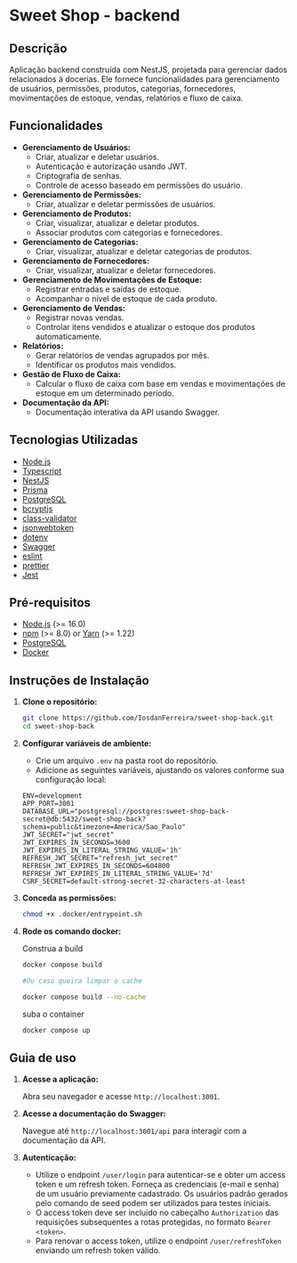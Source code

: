 # Sweet Shop - backend

## Descrição

Aplicação backend construída com NestJS, projetada para gerenciar dados relacionados à docerias. Ele fornece funcionalidades para gerenciamento de usuários, permissões, produtos, categorias, fornecedores, movimentações de estoque, vendas, relatórios e fluxo de caixa.

## Funcionalidades

- **Gerenciamento de Usuários:**
  - Criar, atualizar e deletar usuários.
  - Autenticação e autorização usando JWT.
  - Criptografia de senhas.
  - Controle de acesso baseado em permissões do usuário.
- **Gerenciamento de Permissões:**
  - Criar, atualizar e deletar permissões de usuários.
- **Gerenciamento de Produtos:**
  - Criar, visualizar, atualizar e deletar produtos.
  - Associar produtos com categorias e fornecedores.
- **Gerenciamento de Categorias:**
  - Criar, visualizar, atualizar e deletar categorias de produtos.
- **Gerenciamento de Fornecedores:**
  - Criar, visualizar, atualizar e deletar fornecedores.
- **Gerenciamento de Movimentações de Estoque:**
  - Registrar entradas e saídas de estoque.
  - Acompanhar o nível de estoque de cada produto.
- **Gerenciamento de Vendas:**
  - Registrar novas vendas.
  - Controlar itens vendidos e atualizar o estoque dos produtos automaticamente.
- **Relatórios:**
  - Gerar relatórios de vendas agrupados por mês.
  - Identificar os produtos mais vendidos.
- **Gestão de Fluxo de Caixa:**
  - Calcular o fluxo de caixa com base em vendas e movimentações de estoque em um determinado período.
- **Documentação da API:**
  - Documentação interativa da API usando Swagger.

## Tecnologias Utilizadas

- [Node.js](https://nodejs.org/)
- [Typescript](https://www.typescriptlang.org/)
- [NestJS](https://nestjs.com/)
- [Prisma](https://www.prisma.io/)
- [PostgreSQL](https://www.postgresql.org/)
- [bcryptjs](https://www.npmjs.com/package/bcryptjs)
- [class-validator](https://github.com/typestack/class-validator)
- [jsonwebtoken](https://github.com/auth0/node-jsonwebtoken)
- [dotenv](https://github.com/motdotla/dotenv)
- [Swagger](https://swagger.io/)
- [eslint](https://eslint.org/)
- [prettier](https://prettier.io/)
- [Jest](https://jestjs.io/)

## Pré-requisitos

- [Node.js](https://nodejs.org/) (>= 16.0)
- [npm](https://www.npmjs.com/) (>= 8.0) or [Yarn](https://yarnpkg.com/) (>= 1.22)
- [PostgreSQL](https://www.postgresql.org/)
- [Docker](https://www.docker.com/)

## Instruções de Instalação

1.  **Clone o repositório:**

    ```bash
    git clone https://github.com/IosdanFerreira/sweet-shop-back.git
    cd sweet-shop-back
    ```

2.  **Configurar variáveis de ambiente:**

    - Crie um arquivo `.env` na pasta root do repositório.
    - Adicione as seguintes variáveis, ajustando os valores conforme sua configuração local:

    ```env
    ENV=development
    APP_PORT=3001
    DATABASE_URL="postgresql://postgres:sweet-shop-back-secret@db:5432/sweet-shop-back?schema=public&timezone=America/Sao_Paulo"
    JWT_SECRET="jwt_secret"
    JWT_EXPIRES_IN_SECONDS=3600
    JWT_EXPIRES_IN_LITERAL_STRING_VALUE='1h'
    REFRESH_JWT_SECRET="refresh_jwt_secret"
    REFRESH_JWT_EXPIRES_IN_SECONDS=604800
    REFRESH_JWT_EXPIRES_IN_LITERAL_STRING_VALUE='7d'
    CSRF_SECRET=default-strong-secret-32-characters-at-least
    ```

3.  **Conceda as permissões:**

    ```bash
    chmod +x .docker/entrypoint.sh
    ```

4.  **Rode os comando docker:**

    Construa a build

    ```bash
    docker compose build

    #Ou caso queira limpar o cache

    docker compose build --no-cache
    ```

    suba o container

    ```bash
    docker compose up
    ```

## Guia de uso

1.  **Acesse a aplicação:**

    Abra seu navegador e acesse `http://localhost:3001`.

2.  **Acesse a documentação do Swagger:**

    Navegue até `http://localhost:3001/api` para interagir com a documentação da API.

3.  **Autenticação:**

    - Utilize o endpoint `/user/login` para autenticar-se e obter um access token e um refresh token. Forneça as credenciais (e-mail e senha) de um usuário previamente cadastrado. Os usuários padrão gerados pelo comando de seed podem ser utilizados para testes iniciais.
    - O access token deve ser incluído no cabeçalho `Authorization` das requisições subsequentes a rotas protegidas, no formato `Bearer <token>`.
    - Para renovar o access token, utilize o endpoint `/user/refreshToken` enviando um refresh token válido.
